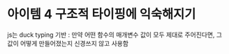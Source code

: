 # 아이템 4 구조적 타이핑에 익숙해지기

js는 duck typing 기반 : 만약 어떤 함수의 매개변수 값이 모두 제대로 주어진다면, 그 값이 어떻게 만들어졌는지 신경쓰지 않고 사용함
